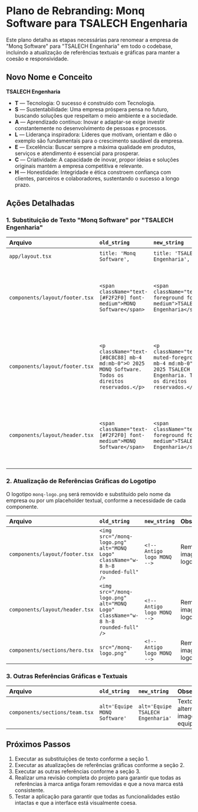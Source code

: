# Plano de Rebranding: Monq Software para TSALECH Engenharia

Este plano detalha as etapas necessárias para renomear a empresa de "Monq Software" para "TSALECH Engenharia" em todo o codebase, incluindo a atualização de referências textuais e gráficas para manter a coesão e responsividade.

## Novo Nome e Conceito

**TSALECH Engenharia**

- **T** — Tecnologia: O sucesso é construído com Tecnologia.
- **S** — Sustentabilidade: Uma empresa próspera pensa no futuro, buscando soluções que respeitam o meio ambiente e a sociedade.
- **A** — Aprendizado contínuo: Inovar e adaptar-se exige investir constantemente no desenvolvimento de pessoas e processos.
- **L** — Liderança inspiradora: Líderes que motivam, orientam e dão o exemplo são fundamentais para o crescimento saudável da empresa.
- **E** — Excelência: Buscar sempre a máxima qualidade em produtos, serviços e atendimento é essencial para prosperar.
- **C** — Criatividade: A capacidade de inovar, propor ideias e soluções originais mantém a empresa competitiva e relevante.
- **H** — Honestidade: Integridade e ética constroem confiança com clientes, parceiros e colaboradores, sustentando o sucesso a longo prazo.

## Ações Detalhadas

### 1. Substituição de Texto "Monq Software" por "TSALECH Engenharia"

| Arquivo | `old_string` | `new_string` | Observações | Status |
| :------ | :----------- | :----------- | :---------- | :----- |
| `app/layout.tsx` | `title: 'Monq Software',` | `title: 'TSALECH Engenharia',` | Título da página. | ✅ Concluído |
| `components/layout/footer.tsx` | `<span className="text-[#F2F2F0] font-medium">MONQ Software</span>` | `<span className="text-foreground font-medium">TSALECH Engenharia</span>` | Nome da empresa no rodapé. (Nota: `text-[#F2F2F0]` será `text-foreground` após a etapa de tema). | ✅ Concluído |
| `components/layout/footer.tsx` | `<p className="text-[#8C8C88] mb-4 md:mb-0">© 2025 MONQ Software. Todos os direitos reservados.</p>` | `<p className="text-muted-foreground mb-4 md:mb-0">© 2025 TSALECH Engenharia. Todos os direitos reservados.</p>` | Direitos autorais no rodapé. (Nota: `text-[#8C8C88]` será `text-muted-foreground` após a etapa de tema). | ✅ Concluído |
| `components/layout/header.tsx` | `<span className="text-[#F2F2F0] font-medium">MONQ Software</span>` | `<span className="text-foreground font-medium">TSALECH Engenharia</span>` | Nome da empresa no cabeçalho. (Nota: `text-[#F2F2F0]` será `text-foreground` após a etapa de tema). | ✅ Concluído |

### 2. Atualização de Referências Gráficas do Logotipo

O logotipo `monq-logo.png` será removido e substituído pelo nome da empresa ou por um placeholder textual, conforme a necessidade de cada componente.

| Arquivo | `old_string` | `new_string` | Observações | Status |
| :------ | :----------- | :----------- | :---------- | :----- |
| `components/layout/footer.tsx` | `<img src="/monq-logo.png" alt="MONQ Logo" className="w-8 h-8 rounded-full" />` | `<!-- Antigo logo MONQ -->` | Remover a imagem do logo. | ✅ Concluído |
| `components/layout/header.tsx` | `<img src="/monq-logo.png" alt="MONQ Logo" className="w-8 h-8 rounded-full" />` | `<!-- Antigo logo MONQ -->` | Remover a imagem do logo. | ✅ Concluído |
| `components/sections/hero.tsx` | `src="/monq-logo.png"` | `<!-- Antigo logo MONQ -->` | Remover a imagem do logo. | ✅ Concluído |

### 3. Outras Referências Gráficas e Textuais

| Arquivo | `old_string` | `new_string` | Observações | Status |
| :------ | :----------- | :----------- | :---------- | :----- |
| `components/sections/team.tsx` | `alt='Equipe MONQ Software'` | `alt='Equipe TSALECH Engenharia'` | Texto alternativo da imagem da equipe. | ✅ Concluído |

## Próximos Passos

1.  Executar as substituições de texto conforme a seção 1.
2.  Executar as atualizações de referências gráficas conforme a seção 2.
3.  Executar as outras referências conforme a seção 3.
4.  Realizar uma revisão completa do projeto para garantir que todas as referências à marca antiga foram removidas e que a nova marca está consistente.
5.  Testar a aplicação para garantir que todas as funcionalidades estão intactas e que a interface está visualmente coesa.